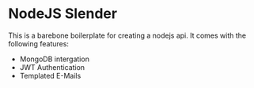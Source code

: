 # NodeJS Slender
This is a barebone boilerplate for creating a nodejs api. It comes with the following features:
- MongoDB intergation
- JWT Authentication
- Templated E-Mails